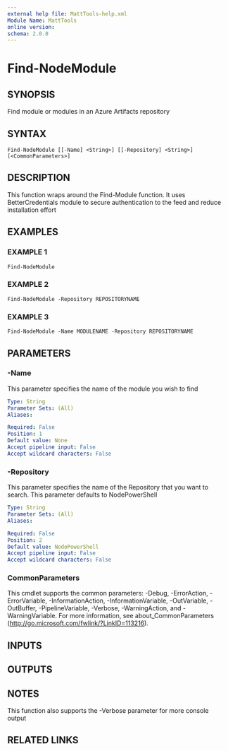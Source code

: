 ```yaml
---
external help file: MattTools-help.xml
Module Name: MattTools
online version:
schema: 2.0.0
---
```


# Find-NodeModule

## SYNOPSIS
Find module or modules in an Azure Artifacts repository

## SYNTAX

```
Find-NodeModule [[-Name] <String>] [[-Repository] <String>] [<CommonParameters>]
```

## DESCRIPTION
This function wraps around the Find-Module function.
It uses BetterCredentials module to secure authentication to the feed and reduce installation effort

## EXAMPLES

### EXAMPLE 1
```
Find-NodeModule
```

### EXAMPLE 2
```
Find-NodeModule -Repository REPOSITORYNAME
```

### EXAMPLE 3
```
Find-NodeModule -Name MODULENAME -Repository REPOSITORYNAME
```

## PARAMETERS

### -Name
This parameter specifies the name of the module you wish to find

```yaml
Type: String
Parameter Sets: (All)
Aliases:

Required: False
Position: 1
Default value: None
Accept pipeline input: False
Accept wildcard characters: False
```

### -Repository
This parameter specifies the name of the Repository that you want to search.
This parameter defaults to NodePowerShell

```yaml
Type: String
Parameter Sets: (All)
Aliases:

Required: False
Position: 2
Default value: NodePowerShell
Accept pipeline input: False
Accept wildcard characters: False
```

### CommonParameters
This cmdlet supports the common parameters: -Debug, -ErrorAction, -ErrorVariable, -InformationAction, -InformationVariable, -OutVariable, -OutBuffer, -PipelineVariable, -Verbose, -WarningAction, and -WarningVariable. For more information, see about_CommonParameters (http://go.microsoft.com/fwlink/?LinkID=113216).

## INPUTS

## OUTPUTS

## NOTES
This function also supports the -Verbose parameter for more console output

## RELATED LINKS
